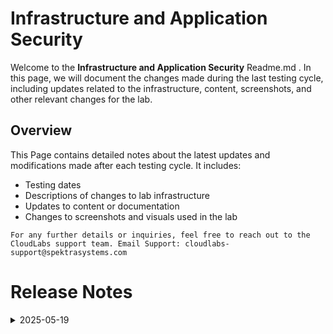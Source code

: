 # Infrastructure and Application Security

Welcome to the **Infrastructure and Application Security** Readme.md . In this page, we will document the changes made during the last testing cycle, including updates related to the infrastructure, content, screenshots, and other relevant changes for the lab.

## Overview

This Page contains detailed notes about the latest updates and modifications made after each testing cycle. It includes:

- Testing dates
- Descriptions of changes to lab infrastructure
- Updates to content or documentation
- Changes to screenshots and visuals used in the lab

`For any further details or inquiries, feel free to reach out to the CloudLabs support team. Email Support: cloudlabs-support@spektrasystems.com`

# Release Notes

<details>
   <summary>2025-05-19</summary>

## Infrastructure Changes

NA

## Content Changes

- **Change**:
    1. Updated lab guide with proper instructions.
    2. Added Notes wherever users need to wait for the respective step to be completed.

## Screenshot Updates

- **Change**: 

    1. Screenshots have been updated as per new UI changes and updated instructions.
    2. Getting started page has been updated as per the new UI changes in the CloudLabs.

## Testing Notes

- **Testing Date**: 2025-05-19
- **Resolved Issues**: NA
---
</details>